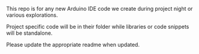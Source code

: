 This repo is for any new Arduino IDE code we create during project night or various explorations.

Project specific code will be in their folder while libraries or code snippets will be standalone.

Please update the appropriate readme when updated.

